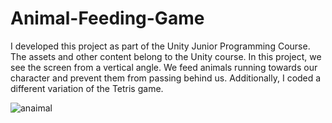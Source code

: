 # Animal-Feeding-Game
I developed this project as part of the Unity Junior Programming Course. The assets and other content belong to the Unity course. In this project, we see the screen from a vertical angle. We feed animals running towards our character and prevent them from passing behind us. Additionally, I coded a different variation of the Tetris game.


![anaimal](https://github.com/OsmanDikmen/Animal-Feeding-Game/assets/132342152/a68dc61e-2a1d-444e-ab03-7bc36f8c2215)
